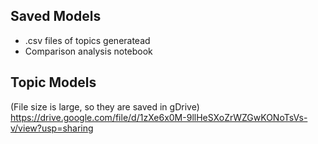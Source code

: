 ## Saved Models
- .csv files of topics generatead
- Comparison analysis notebook

## Topic Models
(File size is large, so they are saved in gDrive)
https://drive.google.com/file/d/1zXe6x0M-9llHeSXoZrWZGwKONoTsVs-v/view?usp=sharing
